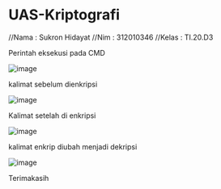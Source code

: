 # UAS-Kriptografi
//Nama  : Sukron Hidayat
//Nim   : 312010346
//Kelas : TI.20.D3

Perintah eksekusi pada CMD

![image](https://user-images.githubusercontent.com/121694421/212474739-fb274359-d055-49a1-9af5-3b1d5aeb01ae.png)


kalimat sebelum dienkripsi

![image](https://user-images.githubusercontent.com/121694421/212474782-620ad881-e47a-4052-b863-eacc81b3ec5f.png)

Kalimat setelah di enkripsi

![image](https://user-images.githubusercontent.com/121694421/212519853-60105bae-6fc7-4ad1-9e0f-add4fc2689ed.png)

kalimat enkrip diubah menjadi dekripsi

![image](https://user-images.githubusercontent.com/121694421/212474812-d5b64cb3-28a5-48b0-aa8b-a194db70352c.png)

Terimakasih
